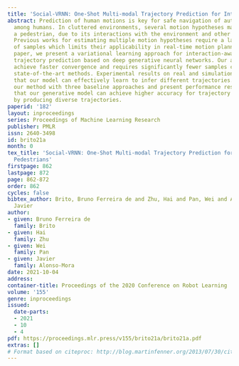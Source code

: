 ```yaml
---
title: 'Social-VRNN: One-Shot Multi-modal Trajectory Prediction for Interacting Pedestrians'
abstract: Prediction of human motions is key for safe navigation of autonomous robots
  among humans. In cluttered environments, several motion hypotheses may exist for
  a pedestrian, due to its interactions with the environment and other pedestrians.
  Previous works for estimating multiple motion hypotheses require a large number
  of samples which limits their applicability in real-time motion planning. In this
  paper, we present a variational learning approach for interaction-aware and multi-modal
  trajectory prediction based on deep generative neural networks. Our approach can
  achieve faster convergence and requires significantly fewer samples comparing to
  state-of-the-art methods. Experimental results on real and simulation data show
  that our model can effectively learn to infer different trajectories. We compare
  our method with three baseline approaches and present performance results demonstrating
  that our generative model can achieve higher accuracy for trajectory prediction
  by producing diverse trajectories.
paperid: '182'
layout: inproceedings
series: Proceedings of Machine Learning Research
publisher: PMLR
issn: 2640-3498
id: brito21a
month: 0
tex_title: 'Social-VRNN: One-Shot Multi-modal Trajectory Prediction for Interacting
  Pedestrians'
firstpage: 862
lastpage: 872
page: 862-872
order: 862
cycles: false
bibtex_author: Brito, Bruno Ferreira de and Zhu, Hai and Pan, Wei and Alonso-Mora,
  Javier
author:
- given: Bruno Ferreira de
  family: Brito
- given: Hai
  family: Zhu
- given: Wei
  family: Pan
- given: Javier
  family: Alonso-Mora
date: 2021-10-04
address:
container-title: Proceedings of the 2020 Conference on Robot Learning
volume: '155'
genre: inproceedings
issued:
  date-parts:
  - 2021
  - 10
  - 4
pdf: https://proceedings.mlr.press/v155/brito21a/brito21a.pdf
extras: []
# Format based on citeproc: http://blog.martinfenner.org/2013/07/30/citeproc-yaml-for-bibliographies/
---
```


